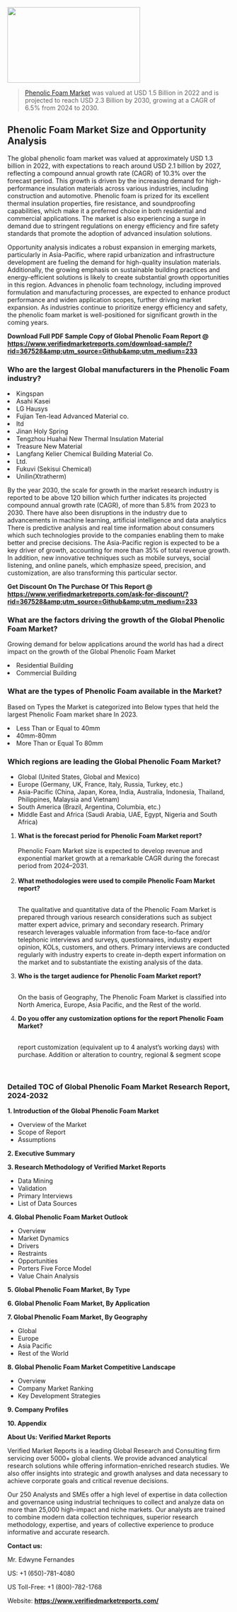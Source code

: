 
<img src="https://ffe5etoiles.com/wp-content/uploads/2024/12/MST1-300x171.png" alt="" width="300" height="171" class="alignnone size-medium wp-image-20088" /><blockquote><p><p><a href="https://www.verifiedmarketreports.com/download-sample/?rid=367528&utm_source=Github&utm_medium=233" target="_blank">Phenolic Foam Market</a> was valued at USD 1.5 Billion in 2022 and is projected to reach USD 2.3 Billion by 2030, growing at a CAGR of 6.5% from 2024 to 2030.</p></blockquote><p><h2>Phenolic Foam Market Size and Opportunity Analysis</h2><p>The global phenolic foam market was valued at approximately USD 1.3 billion in 2022, with expectations to reach around USD 2.1 billion by 2027, reflecting a compound annual growth rate (CAGR) of 10.3% over the forecast period. This growth is driven by the increasing demand for high-performance insulation materials across various industries, including construction and automotive. Phenolic foam is prized for its excellent thermal insulation properties, fire resistance, and soundproofing capabilities, which make it a preferred choice in both residential and commercial applications. The market is also experiencing a surge in demand due to stringent regulations on energy efficiency and fire safety standards that promote the adoption of advanced insulation solutions.</p><p>Opportunity analysis indicates a robust expansion in emerging markets, particularly in Asia-Pacific, where rapid urbanization and infrastructure development are fueling the demand for high-quality insulation materials. Additionally, the growing emphasis on sustainable building practices and energy-efficient solutions is likely to create substantial growth opportunities in this region. Advances in phenolic foam technology, including improved formulation and manufacturing processes, are expected to enhance product performance and widen application scopes, further driving market expansion. As industries continue to prioritize energy efficiency and safety, the phenolic foam market is well-positioned for significant growth in the coming years.</p></p><p class=""><strong>Download Full PDF Sample Copy of Global Phenolic Foam Report @ <a href="https://www.verifiedmarketreports.com/download-sample/?rid=367528&amp;utm_source=Github&amp;utm_medium=233" target="_blank">https://www.verifiedmarketreports.com/download-sample/?rid=367528&amp;utm_source=Github&amp;utm_medium=233</a></strong></p><h3 id="" class="">Who are the largest Global manufacturers in the Phenolic Foam industry?</h3><p><li>Kingspan</li><li> Asahi Kasei</li><li> LG Hausys</li><li> Fujian Ten-lead Advanced Material co.</li><li>Itd</li><li> Jinan Holy Spring</li><li> Tengzhou Huahai New Thermal Insulation Material</li><li> Treasure New Material</li><li> Langfang Kelier Chemical Building Material Co.</li><li> Ltd.</li><li> Fukuvi (Sekisui Chemical)</li><li> Unilin(Xtratherm)</li></p><div class=""><div class="" dir="" data-message-author-role="" data-message-id="" data-message-model-slug=""><div class=""><div class=""><div class=""><div class="" dir="" data-message-author-role="" data-message-id="" data-message-model-slug=""><div class=""><div class=""><p>By the year 2030, the scale for growth in the market research industry is reported to be above 120 billion which further indicates its projected compound annual growth rate (CAGR), of more than 5.8% from 2023 to 2030. There have also been disruptions in the industry due to advancements in machine learning, artificial intelligence and data analytics There is predictive analysis and real time information about consumers which such technologies provide to the companies enabling them to make better and precise decisions. The Asia-Pacific region is expected to be a key driver of growth, accounting for more than 35% of total revenue growth. In addition, new innovative techniques such as mobile surveys, social listening, and online panels, which emphasize speed, precision, and customization, are also transforming this particular sector.</p><p><strong>Get Discount On The Purchase Of This Report @&nbsp; <a href="https://www.verifiedmarketreports.com/ask-for-discount/?rid=367528&amp;utm_source=Github&amp;utm_medium=233" target="_blank">https://www.verifiedmarketreports.com/ask-for-discount/?rid=367528&amp;utm_source=Github&amp;utm_medium=233</a></strong></p></div></div></div></div></div></div></div></div><h3 id="" class="">What are the factors driving the growth of the Global Phenolic Foam Market?</h3><p id="" class="">Growing demand for below applications around the world has had a direct impact on the growth of the Global Phenolic Foam Market</p><p id="" class=""><li>Residential Building</li><li> Commercial Building</li></p><h3 id="" class="">What are the types of Phenolic Foam available in the Market?</h3><p id="" class="">Based on Types the Market is categorized into Below types that held the largest Phenolic Foam market share In 2023.</p><p id="" class=""><li>Less Than or Equal to 40mm</li><li> 40mm-80mm</li><li> More Than or Equal To 80mm</li></p><h3 id="" class="">Which regions are leading the Global Phenolic Foam Market?</h3><ul><li>Global (United States, Global and Mexico)</li><li>Europe (Germany, UK, France, Italy, Russia, Turkey, etc.)</li><li>Asia-Pacific (China, Japan, Korea, India, Australia, Indonesia, Thailand, Philippines, Malaysia and Vietnam)</li><li>South America (Brazil, Argentina, Columbia, etc.)</li><li>Middle East and Africa (Saudi Arabia, UAE, Egypt, Nigeria and South Africa)</li></ul><p><ol><li><strong>What is the forecast period for Phenolic Foam Market report?<br /></strong><br /><span data-sheets-root="1" data-sheets-value="{&quot;1&quot;:2,&quot;2&quot;:&quot;XXXX size is expected to develop revenue and exponential market growth at a remarkable CAGR during the forecast period from 2024&ndash;2030.&quot;}" data-sheets-userformat="{&quot;2&quot;:12674,&quot;4&quot;:{&quot;1&quot;:2,&quot;2&quot;:16776960},&quot;10&quot;:2,&quot;11&quot;:0,&quot;15&quot;:&quot;Arial&quot;,&quot;16&quot;:12}">Phenolic Foam Market size is expected to develop revenue and exponential market growth at a remarkable CAGR during the forecast period from 2024&ndash;2031.</span><br /><br /></li><li><strong>What methodologies were used to compile Phenolic Foam Market report?<br /><br /></strong><p>The qualitative and quantitative data of the&nbsp;Phenolic Foam Market is prepared through various research considerations such as subject matter expert advice, primary and secondary research. Primary research leverages valuable information from face-to-face and/or telephonic interviews and surveys, questionnaires, industry expert opinion, KOLs, customers, and others. Primary interviews are conducted regularly with industry experts to create in-depth expert information on the market and to substantiate the existing analysis of the data.&nbsp;</p></li><li><strong>Who is the target audience for Phenolic Foam Market report?<br /><br /></strong><p>On the basis of Geography, The&nbsp;Phenolic Foam Market is classified into North America, Europe, Asia Pacific, and the Rest of the world.</p></li><li><strong>Do you offer any customization options for the report Phenolic Foam Market?<br /><br /></strong><p>report customization (equivalent up to 4 analyst&rsquo;s working days) with purchase. Addition or alteration to country, regional &amp; segment scope</p><p>&nbsp;</p></li></ol></p><h3 id="" class="">Detailed TOC of Global Phenolic Foam Market Research Report, 2024-2032</h3><p id="" class=""><strong>1. Introduction of the Global Phenolic Foam Market</strong></p><ul><li>Overview of the Market</li><li>Scope of Report</li><li>Assumptions</li></ul><p id="" class=""><strong>2. Executive Summary</strong></p><p id="" class=""><strong>3. Research Methodology of&nbsp;Verified Market Reports</strong></p><ul><li>Data Mining</li><li>Validation</li><li>Primary Interviews</li><li>List of Data Sources</li></ul><p id="" class=""><strong>4. Global Phenolic Foam Market Outlook</strong></p><ul><li>Overview</li><li>Market Dynamics</li><li>Drivers</li><li>Restraints</li><li>Opportunities</li><li>Porters Five Force Model</li><li>Value Chain Analysis</li></ul><p id="" class=""><strong>5. Global Phenolic Foam Market, By&nbsp;Type</strong></p><p id="" class=""><strong>6. Global Phenolic Foam Market, By Application</strong></p><p id="" class=""><strong>7. Global Phenolic Foam Market, By Geography</strong></p><ul><li>Global</li><li>Europe</li><li>Asia Pacific</li><li>Rest of the World</li></ul><p id="" class=""><strong>8. Global Phenolic Foam Market Competitive Landscape</strong></p><ul><li>Overview</li><li>Company Market Ranking</li><li>Key Development Strategies</li></ul><p id="" class=""><strong>9. Company Profiles</strong></p><p id="" class=""><strong>10. Appendix</strong></p><p id="" class=""><strong>About Us: Verified Market Reports</strong></p><p id="" class="">Verified Market Reports is a leading Global Research and Consulting firm servicing over 5000+ global clients. We provide advanced analytical research solutions while offering information-enriched research studies. We also offer insights into strategic and growth analyses and data necessary to achieve corporate goals and critical revenue decisions.</p><p id="" class="">Our 250 Analysts and SMEs offer a high level of expertise in data collection and governance using industrial techniques to collect and analyze data on more than 25,000 high-impact and niche markets. Our analysts are trained to combine modern data collection techniques, superior research methodology, expertise, and years of collective experience to produce informative and accurate research.</p><p id="" class=""><strong>Contact us:</strong></p><p id="" class="">Mr. Edwyne Fernandes</p><p id="" class="">US: +1 (650)-781-4080</p><p id="" class="">US Toll-Free: +1 (800)-782-1768</p><p id="" class="">Website: <a target="" data-test-app-aware-link=""><strong>https://www.verifiedmarketreports.com/</strong></a></p>
